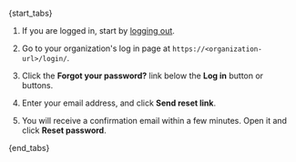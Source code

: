 {start_tabs}

1. If you are logged in, start by [logging out](/help/logging-out).

2. Go to your organization's log in page at `https://<organization-url>/login/`.

3. Click the **Forgot your password?** link below the **Log in** button or
   buttons.

4. Enter your email address, and click **Send reset link**.

5. You will receive a confirmation email within a few minutes. Open it and click
   **Reset password**.

{end_tabs}
